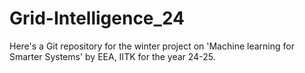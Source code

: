 # Grid-Intelligence_24
Here's a Git repository for the winter project on 'Machine learning for Smarter Systems' by EEA, IITK for the year 24-25.
